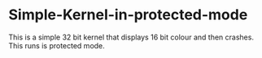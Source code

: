 # Simple-Kernel-in-protected-mode
This is a simple 32 bit kernel that displays 16 bit colour and then crashes. This runs is protected mode.
